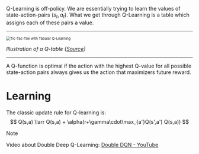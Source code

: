 Q-Learning is off-policy. We are essentially trying to learn the values of state-action-pairs $(s_t, a_t)$​​. What we get through Q-Learning is a table which assigns each of these pairs a value.

---

<img src="https://nestedsoftware.com/assets/images/2019-07-25-tic-tac-toe-with-tabular-q-learning-1kdn.139811/5cxtk1igxig8b0qapwew.png" alt="Tic-Tac-Toe with Tabular Q-Learning" style="zoom:67%;" />

*Illustration of a Q-table ([Source](https://nestedsoftware.com/2019/07/25/tic-tac-toe-with-tabular-q-learning-1kdn.139811.html))*

---

A Q-function is optimal if the action with the highest Q-value for all possible state-action pairs always gives us the action that maximizers future reward.

# Learning

The classic update rule for Q-learning is:
$$
Q(s,a) \larr Q(s,a) + \alpha(r+\gamma\cdot\max_{a'}Q(s',a')  Q(s,a))
$$

> [!note]
>
> Video about Double Deep Q-Learning: [Double DQN - YouTube](https://www.youtube.com/watch?v=Lb5ADHnRQV8)


